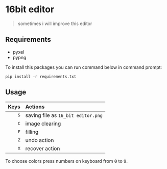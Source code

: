 # 16bit editor

> sometimes i will improve this editor

## Requirements

- pyxel
- pypng

To install this packages you can run command below in command prompt:

```
pip install -r requirements.txt
```

## Usage

Keys         | Actions
-----------: | :---------------------------------
<kbd>S</kbd> | saving file as `16_bit editor.png`
<kbd>C</kbd> | image clearing
<kbd>F</kbd> | filling
<kbd>Z</kbd> | undo action
<kbd>X</kbd> | recover action

To choose colors press numbers on keyboard from <kbd>0</kbd> to <kbd>9</kbd>.
